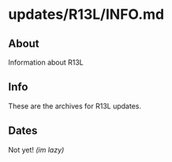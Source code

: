 # updates/R13L/INFO.md

## About

Information about R13L

## Info

These are the archives for R13L updates.

## Dates

Not yet! *(im lazy)*
